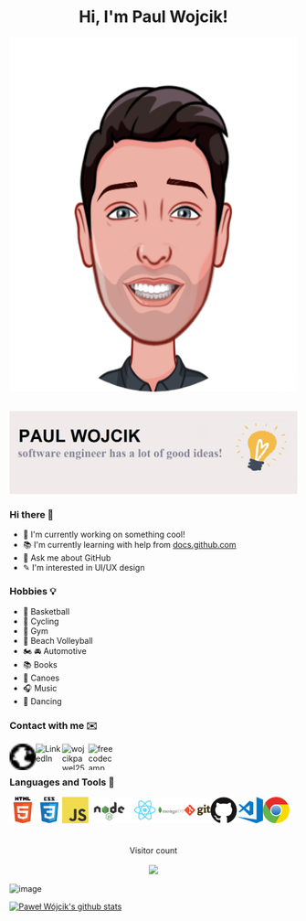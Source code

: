 <h1 align="center">Hi, I'm Paul Wojcik!</h1>
<p align="center"><img src="https://github.com/wojcikpawel/wojcikpawel/blob/master/Images/pw07.jpg" width="620px" height="620px" /></p>

<br />


<img src="https://github.com/wojcikpawel/wojcikpawel/blob/master/Images/pw04.jpg">

### Hi there 👋

-  💼 I'm currently working on something cool! 
-  📚 I'm currently learning with help from [docs.github.com](https://docs.github.com/)
-  💬 Ask me about GitHub
-  ✎ I'm interested in UI/UX design

### Hobbies 💡
- 🏀 Basketball
- 🚴 Cycling
- 💪 Gym
- 🏐 Beach Volleyball
- 🏍️ 🚘 Automotive
- 📚 Books
- 🛶 Canoes
- 🎧 Music
- 🕺 Dancing


### Contact with me ✉️

<img align="left" alt="codeSTACKr.com" width="46px" height="46px" src="https://raw.githubusercontent.com/iconic/open-iconic/master/svg/globe.svg" />
<a href="https://www.linkedin.com/in/pawel-wojcikk/" target="_blank"><img align="left" alt="LinkedIn" width="46px" height="46px" src="https://cdn.jsdelivr.net/npm/simple-icons@v3/icons/linkedin.svg"/> </a>

[<img align="left" alt="wojcikpawel25" width="46px" height="46px" src="https://cdn.jsdelivr.net/npm/simple-icons@v3/icons/gmail.svg" />](mailto:wojcikpawel25@gmail.com)


<a href="https://www.freecodecamp.org/wojcikpawel" target="_blank"><img align="left" alt="freecodecamp" width="46px" height="46px" src="https://cdn.jsdelivr.net/npm/simple-icons@v3/icons/freecodecamp.svg"/></a>

<br />
<br />

### Languages and Tools 🔧
[comment]: <> (This is a comment, it will not be included)


<img align="left" alt="HTML5" width="46px" height="46px" src="https://raw.githubusercontent.com/github/explore/80688e429a7d4ef2fca1e82350fe8e3517d3494d/topics/html/html.png" />
<img align="left" alt="CSS3" width="46px" height="46px" src="https://raw.githubusercontent.com/github/explore/80688e429a7d4ef2fca1e82350fe8e3517d3494d/topics/css/css.png" />
<img align="left" alt="JavaScript" width="46px" height="46px" src="https://raw.githubusercontent.com/github/explore/80688e429a7d4ef2fca1e82350fe8e3517d3494d/topics/javascript/javascript.png" />

<img align="left" alt="NODEJS" width="76px" height="46px" src="https://github.com/wojcikpawel/wojcikpawel/blob/master/Images/nodejs.png" />

<img align="left" alt="React" width="46px" height="46px" src="https://raw.githubusercontent.com/github/explore/80688e429a7d4ef2fca1e82350fe8e3517d3494d/topics/react/react.png" />

<img align="left" alt="MongoDB" width="46px" height="46px"  src="https://raw.githubusercontent.com/github/explore/80688e429a7d4ef2fca1e82350fe8e3517d3494d/topics/mongodb/mongodb.png" />

<img align="left" alt="Git" width="46px" height="46px" src="https://raw.githubusercontent.com/github/explore/80688e429a7d4ef2fca1e82350fe8e3517d3494d/topics/git/git.png" />
<img align="left" alt="GitHub" width="46px" height="46px" src="https://raw.githubusercontent.com/github/explore/78df643247d429f6cc873026c0622819ad797942/topics/github/github.png" />


<img align="left" alt="Visual Studio Code" width="46px" height="46px" src="https://raw.githubusercontent.com/github/explore/80688e429a7d4ef2fca1e82350fe8e3517d3494d/topics/visual-studio-code/visual-studio-code.png" />

<img align="left" alt="Visual Studio Code" width="46px" height="46px" src="https://github.com/wojcikpawel/wojcikpawel/blob/master/Images/chrome.jpg" />



[comment]: <> (<img align="left" alt="Sass" width="46px" height="46px" src="https://raw.githubusercontent.com/github/explore/80688e429a7d4ef2fca1e82350fe8e3517d3494d/topics/sass/sass.png" />)
[comment]: <> (<img align="left" alt="Gatsby" width="46px" height="46px" src="https://raw.githubusercontent.com/github/explore/e94815998e4e0713912fed477a1f346ec04c3da2/topics/gatsby/gatsby.png" />)

[comment]: <> (<img align="left" alt="GraphQL" width="46px" height="46px" src="https://raw.githubusercontent.com/github/explore/80688e429a7d4ef2fca1e82350fe8e3517d3494d/topics/graphql/graphql.png" />)

[comment]: <> (<img align="left" alt="Deno" width="46px" height="46px" src="https://raw.githubusercontent.com/github/explore/361e2821e2dea67711cde99c9c40ed357061cf27/topics/deno/deno.png" />)
[comment]: <> (<img align="left" alt="SQL" width="46px" height="46px" src="https://raw.githubusercontent.com/github/explore/80688e429a7d4ef2fca1e82350fe8e3517d3494d/topics/sql/sql.png" />)
[comment]: <> (<img align="left" alt="MySQL" width="46px" height="46px" src="https://raw.githubusercontent.com/github/explore/80688e429a7d4ef2fca1e82350fe8e3517d3494d/topics/mysql/mysql.png" />)
[comment]: <> (<img align="left" alt="HTML5" width="46px" height="46px" src="https://raw.githubusercontent.com/github/explore/80688e429a7d4ef2fca1e82350fe8e3517d3494d/topics/terminal/terminal.png" />)
[comment]: <> (This is a comment, it will not be included)


<p align="center"> 
  <br>
  <br>
  <br>
  <br>
  <br>
  Visitor count<br>
  <br>
  <img src="https://profile-counter.glitch.me/sagar-viradiya/count.svg" />
  
 [comment]: <More Information> (https://wojcik-pawel-counter.glitch.me/wojcikpawel/count.svg) 
 
 
</p>


![image](https://github.com/saadeghi/saadeghi/blob/master/dino.gif)

[![Paweł Wójcik's github stats](https://github-readme-stats.vercel.app/api?username=wojcikpawel&show_icons=true&theme=gruvbox&include_all_commits=true&count_private=true&layout=default)](https://github.com/wojcikpawel/github-readme-stats)

[comment]: <More Information> (https://github.com/anuraghazra/github-readme-stats)

[comment]: <[![Top Langs](https://github-readme-stats.vercel.app/api/top-langs/?username=wojcikpawel&layout=default&bg_color=FFA07A)](https://github.com/wojcikpawel/github-readme-stats)> 
